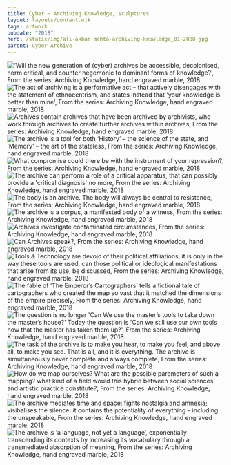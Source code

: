 ```yaml
---
title: Cyber ~ Archiving Knowledge, sculptures
layout: layouts/content.njk
tags: artwork
pubdate: "2018"
hero: /static/img/ali-akbar-mehta-archiving-knowledge_01-2008.jpg
parent: Cyber Archive
---
```

![‘Will the new generation of (cyber) archives be accessible, decolonised, norm critical, and counter hegemonic to dominant forms of knowledge?’, From the series: Archiving Knowledge, hand engraved marble, 2018](/static/img/ali-akbar-mehta-archiving-knowledge_01-2008.jpg)
![The act of archiving is a performative act – that actively disengages with the statement of ethnocentrism, and states instead that 'your knowledge is better than mine', From the series: Archiving Knowledge, hand engraved marble, 2018](/static/img/ali-akbar-mehta-archiving-knowledge_02-2008.jpg)
![Archives contain archives that have been archived by archivists, who work through archives to create further archives within archives, From the series: Archiving Knowledge, hand engraved marble, 2018](/static/img/ali-akbar-mehta-archiving-knowledge_03-2008.jpg)
![The archive is a tool for both ‘History’ – the science of the state, and ‘Memory’ – the art of the stateless, From the series: Archiving Knowledge, hand engraved marble, 2018](/static/img/ali-akbar-mehta-archiving-knowledge_04-2008.jpg)
![What compromise could there be with the instrument of your repression?, From the series: Archiving Knowledge, hand engraved marble, 2018](/static/img/ali-akbar-mehta-archiving-knowledge_05-2008.jpg)
![The archive can perform a role of a critical apparatus, that can possibly provide a 'critical diagnosis' no more, From the series: Archiving Knowledge, hand engraved marble, 2018](/static/img/ali-akbar-mehta-archiving-knowledge_06-2008.jpg)
![The body is an archive. The body will always be central to resistance, From the series: Archiving Knowledge, hand engraved marble, 2018](/static/img/ali-akbar-mehta-archiving-knowledge_07-2008.jpg)
![The archive is a corpus, a manifested body of a witness, From the series: Archiving Knowledge, hand engraved marble, 2018](/static/img/ali-akbar-mehta-archiving-knowledge_08-2008.jpg)
![Archives investigate contaminated circumstances, From the series: Archiving Knowledge, hand engraved marble, 2018](/static/img/ali-akbar-mehta-archiving-knowledge_09-2008.jpg)
![Can Archives speak?, From the series: Archiving Knowledge, hand engraved marble, 2018](/static/img/ali-akbar-mehta-archiving-knowledge_10-2018.jpg)
![Tools & Technology are devoid of their political affiliations, it is only in the way these tools are used, can those political or ideological manifestations that arise from its use, be discussed, From the series: Archiving Knowledge, hand engraved marble, 2018](/static/img/ali-akbar-mehta-archiving-knowledge_11-2018.jpg)
![The fable of ‘The Emperor’s Cartographers’ tells a fictional tale of cartographers who created the map so vast that it matched the dimensions of the empire precisely, From the series: Archiving Knowledge, hand engraved marble, 2018](/static/img/ali-akbar-mehta-archiving-knowledge_12-2018.jpg)
![The question is no longer 'Can We use the master’s tools to take down the master’s house?' Today the question is 'Can we still use our own tools now that the master has taken them up?', From the series: Archiving Knowledge, hand engraved marble, 2018](/static/img/ali-akbar-mehta-archiving-knowledge_13-2018.jpg)
![The task of the archive is to make you hear, to make you feel, and above all, to make you see. That is all, and it is everything. The archive is simultaneously never complete and always complete, From the series: Archiving Knowledge, hand engraved marble, 2018](/static/img/ali-akbar-mehta-archiving-knowledge_14-2018.jpg)
![How do we map ourselves? What are the possible parameters of such a mapping? what kind of a field would this hybrid between social sciences and artistic practice constitute?, From the series: Archiving Knowledge, hand engraved marble, 2018](/static/img/ali-akbar-mehta-archiving-knowledge_15-2018.jpg)
![The archive mediates time and space; fights nostalgia and amnesia; visibalises the silence; it contains the potentiality of everything – including the unspeakable, From the series: Archiving Knowledge, hand engraved marble, 2018](/static/img/ali-akbar-mehta-archiving-knowledge_16-2018.jpg)
![The archive is ‘a language, not yet a language’, exponentially transcending its contexts by increasing its vocabulary through a transmediated absorption of meaning, From the series: Archiving Knowledge, hand engraved marble, 2018](/static/img/ali-akbar-mehta-archiving-knowledge_17-2018.jpg)
